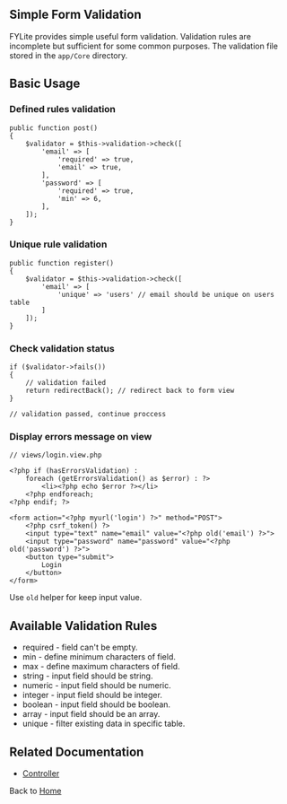 ## Simple Form Validation

FYLite provides simple useful form validation. Validation rules are incomplete but sufficient for some common purposes. The validation file stored in the `app/Core` directory.

## Basic Usage

### Defined rules validation
```
public function post()
{
    $validator = $this->validation->check([
        'email' => [
            'required' => true,
            'email' => true,
        ],
        'password' => [
            'required' => true,
            'min' => 6,
        ],
    ]);
}
```

### Unique rule validation
```
public function register()
{
    $validator = $this->validation->check([
        'email' => [
            'unique' => 'users' // email should be unique on users table
        ]
    ]);
}
```

### Check validation status
```
if ($validator->fails())
{
    // validation failed
    return redirectBack(); // redirect back to form view
}

// validation passed, continue proccess
```

### Display errors message on view
```
// views/login.view.php

<?php if (hasErrorsValidation) :
    foreach (getErrorsValidation() as $error) : ?>
        <li><?php echo $error ?></li>
    <?php endforeach;
<?php endif; ?>

<form action="<?php myurl('login') ?>" method="POST">
    <?php csrf_token() ?>
    <input type="text" name="email" value="<?php old('email') ?>">
    <input type="password" name="password" value="<?php old('password') ?>">
    <button type="submit">
        Login
    </button>
</form>
```
Use `old` helper for keep input value.

## Available Validation Rules
* required - field can't be empty.
* min - define minimum characters of field.
* max - define maximum characters of field.
* string - input field should be string.
* numeric - input field should be numeric.
* integer - input field should be integer.
* boolean - input field should be boolean.
* array - input field should be an array.
* unique - filter existing data in specific table.

## Related Documentation
* [Controller](https://github.com/biobii/fylite/blob/master/docs/controller.md)

Back to [Home](https://github.com/biobii/fylite)


